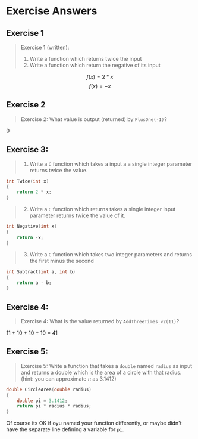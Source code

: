 # Exercise Answers

## Exercise 1

> Exercise 1 (written): 
>
> 1) Write a function which returns twice the input
> 2) Write a function which return the negative of its input

$$ f(x) = 2 * x$$
$$ f(x) = -x$$

## Exercise 2 

> Exercise 2: What value is output (returned) by `PlusOne(-1)`?

0

## Exercise 3:

>
> 1) Write a `C` function which takes a input a a single integer parameter returns twice the value.

```C
int Twice(int x)
{
    return 2 * x;
}
```

> 2) Write a `C` function which returns takes a single integer input parameter returns twice the value of it.

```C
int Negative(int x)
{
    return -x;
}
```

> 3) Write a `C` function which takes two integer parameters and returns the first minus the second

```c
int Subtract(int a, int b)
{
    return a - b;
}
```

## Exercise 4:

> Exercise 4: What is the value returned by `AddThreeTimes_v2(11)`? 

11 + 10 + 10 + 10 = 41 

## Exercise 5:

>Exercise 5: Write a function that takes a `double` named `radius` as input and returns a double which is the area of a circle with that radius. (hint: you can approximate $\pi$ as 3.1412)

```c
double CircleArea(double radius)
{
    double pi = 3.1412;
    return pi * radius * radius;
}
```

Of course its OK if oyu named your function differently, or maybe didn't have the separate line defining a variable for `pi`.